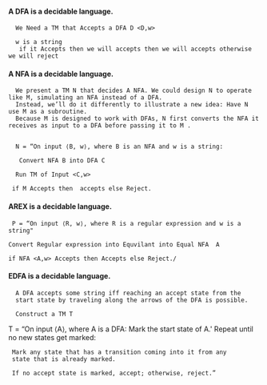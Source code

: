 
#### A DFA is a decidable language.

      We Need a TM that Accepts a DFA D <D,w>

      w is a string 
       if it Accepts then we will accepts then we will accepts otherwise we will reject 

#### A NFA is a decidable language.

      We present a TM N that decides A NFA. We could design N to operate like M, simulating an NFA instead of a DFA. 
      Instead, we’ll do it differently to illustrate a new idea: Have N use M as a subroutine.
      Because M is designed to work with DFAs, N first converts the NFA it receives as input to a DFA before passing it to M .
 
 
      N = “On input ⟨B, w⟩, where B is an NFA and w is a string:
 
       Convert NFA B into DFA C 
 
      Run TM of Input <C,w>
 
     if M Accepts then  accepts else Reject.
 
#### AREX is a decidable language.

     P = “On input ⟨R, w⟩, where R is a regular expression and w is a string"

    Convert Regular expression into Equvilant into Equal NFA  A 
  
    if NFA <A,w> Accepts then Accepts else Reject./
  
 
 #### EDFA is a decidable language.
 
      A DFA accepts some string iff reaching an accept state from the 
      start state by traveling along the arrows of the DFA is possible.
 
      Construct a TM T 
 
 T = “On input ⟨A⟩, where A is a DFA:
     Mark the start state of A.'
     Repeat until no new states get marked:
     
     Mark any state that has a transition coming into it from any
     state that is already marked.

     If no accept state is marked, accept; otherwise, reject.”


     
 
